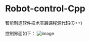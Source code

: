 # Robot-control-Cpp
智能制造软件技术实践课程源代码(C++)

控制界面如下：
![image](https://github.com/jin-chenghou/Robot-control-Cpp/assets/75016730/e5d463e4-02f9-4794-8695-a339cb82fad9)
